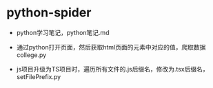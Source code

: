 # python-spider

- python学习笔记，python笔记.md
- 通过python打开页面，然后获取html页面的元素中对应的值，爬取数据 college.py

- js项目升级为TS项目时，遍历所有文件的.js后缀名，修改为.tsx后缀名，setFilePrefix.py

